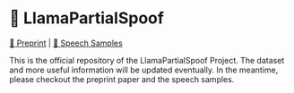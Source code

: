 # 🦙 LlamaPartialSpoof

[📄 Preprint](https://arxiv.org/abs/2409.14743) | [📢 Speech Samples](https://hieuthi.github.io/sample-LlamaPartialSpoof/)

This is the official repository of the LlamaPartialSpoof Project.
The dataset and more useful information will be updated eventually.
In the meantime, please checkout the preprint paper and the speech samples.
